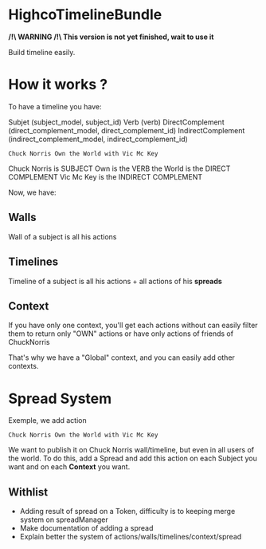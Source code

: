HighcoTimelineBundle
====================

**/!\ WARNING /!\ This version is not yet finished, wait to use it**


Build timeline easily.

# How it works ?

To have a timeline you have:

Subjet (subject_model, subject_id)
Verb (verb)
DirectComplement (direct_complement_model, direct_complement_id)
IndirectComplement (indirect_complement_model, indirect_complement_id)

    Chuck Norris Own the World with Vic Mc Key

Chuck Norris is SUBJECT
Own is the VERB
the World is the DIRECT COMPLEMENT
Vic Mc Key is the INDIRECT COMPLEMENT

Now, we have:

## Walls

Wall of a subject is all his actions

## Timelines

Timeline of a subject is all his actions +  all actions of his **spreads**

## Context

If you have only one context, you'll get each actions without can easily filter them to return only "OWN" actions or have only actions of friends of ChuckNorris

That's why we have a "Global" context, and you can easily add other contexts.

# Spread System

Exemple, we add action

    Chuck Norris Own the World with Vic Mc Key

We want to publish it on Chuck Norris wall/timeline, but even in all users of the world. To do this, add a Spread and add this action on each Subject you want and on each **Context** you want.

Withlist
--------

- Adding result of spread on a Token, difficulty is to keeping merge system on spreadManager
- Make documentation of adding a spread
- Explain better the system of actions/walls/timelines/context/spread
